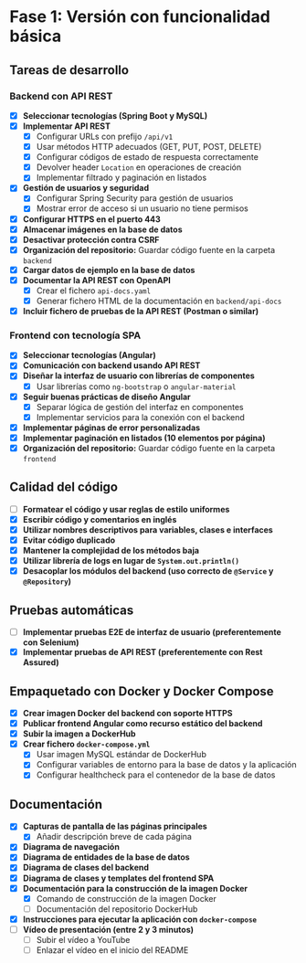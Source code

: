 
# Fase 1: Versión con funcionalidad básica

## **Tareas de desarrollo**

### **Backend con API REST**
- [x] **Seleccionar tecnologías (Spring Boot y MySQL)**  
- [x] **Implementar API REST**  
  - [x] Configurar URLs con prefijo `/api/v1`  
  - [x] Usar métodos HTTP adecuados (GET, PUT, POST, DELETE)  
  - [x] Configurar códigos de estado de respuesta correctamente  
  - [x] Devolver header `Location` en operaciones de creación  
  - [x] Implementar filtrado y paginación en listados  
- [x] **Gestión de usuarios y seguridad**  
  - [x] Configurar Spring Security para gestión de usuarios  
  - [x] Mostrar error de acceso si un usuario no tiene permisos  
- [x] **Configurar HTTPS en el puerto 443**  
- [x] **Almacenar imágenes en la base de datos**  
- [x] **Desactivar protección contra CSRF**  
- [x] **Organización del repositorio:** Guardar código fuente en la carpeta `backend`  
- [x] **Cargar datos de ejemplo en la base de datos**  
- [x] **Documentar la API REST con OpenAPI**  
  - [x] Crear el fichero `api-docs.yaml`  
  - [x] Generar fichero HTML de la documentación en `backend/api-docs`  
- [x] **Incluir fichero de pruebas de la API REST (Postman o similar)**

### **Frontend con tecnología SPA**
- [x] **Seleccionar tecnologías (Angular)**  
- [x] **Comunicación con backend usando API REST**  
- [x] **Diseñar la interfaz de usuario con librerías de componentes**  
  - [x] Usar librerías como `ng-bootstrap` o `angular-material`  
- [x] **Seguir buenas prácticas de diseño Angular**  
  - [x] Separar lógica de gestión del interfaz en componentes  
  - [x] Implementar servicios para la conexión con el backend  
- [x] **Implementar páginas de error personalizadas**  
- [x] **Implementar paginación en listados (10 elementos por página)**  
- [x] **Organización del repositorio:** Guardar código fuente en la carpeta `frontend`

## **Calidad del código**
- [ ] **Formatear el código y usar reglas de estilo uniformes**  
- [x] **Escribir código y comentarios en inglés**  
- [x] **Utilizar nombres descriptivos para variables, clases e interfaces**  
- [x] **Evitar código duplicado**  
- [x] **Mantener la complejidad de los métodos baja**  
- [x] **Utilizar librería de logs en lugar de `System.out.println()`**  
- [x] **Desacoplar los módulos del backend (uso correcto de `@Service` y `@Repository`)**

## **Pruebas automáticas**
- [ ] **Implementar pruebas E2E de interfaz de usuario (preferentemente con Selenium)**  
- [x] **Implementar pruebas de API REST (preferentemente con Rest Assured)**  

## **Empaquetado con Docker y Docker Compose**
- [x] **Crear imagen Docker del backend con soporte HTTPS**  
- [x] **Publicar frontend Angular como recurso estático del backend**  
- [x] **Subir la imagen a DockerHub**  
- [x] **Crear fichero `docker-compose.yml`**  
  - [x] Usar imagen MySQL estándar de DockerHub  
  - [x] Configurar variables de entorno para la base de datos y la aplicación  
  - [x] Configurar healthcheck para el contenedor de la base de datos  

## **Documentación**
- [x] **Capturas de pantalla de las páginas principales**  
  - [x] Añadir descripción breve de cada página  
- [x] **Diagrama de navegación**  
- [x] **Diagrama de entidades de la base de datos**  
- [x] **Diagrama de clases del backend**  
- [x] **Diagrama de clases y templates del frontend SPA**  
- [x] **Documentación para la construcción de la imagen Docker**  
  - [x] Comando de construcción de la imagen Docker  
  - [ ] Documentación del repositorio DockerHub  
- [x] **Instrucciones para ejecutar la aplicación con `docker-compose`**  
- [ ] **Vídeo de presentación (entre 2 y 3 minutos)**  
  - [ ] Subir el vídeo a YouTube  
  - [ ] Enlazar el vídeo en el inicio del README  
